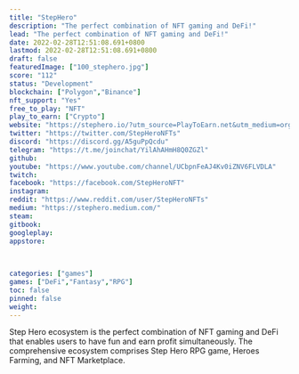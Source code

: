 ```yaml
---
title: "StepHero"
description: "The perfect combination of NFT gaming and DeFi!"
lead: "The perfect combination of NFT gaming and DeFi!"
date: 2022-02-28T12:51:08.691+0800
lastmod: 2022-02-28T12:51:08.691+0800
draft: false
featuredImage: ["100_stephero.jpg"]
score: "112"
status: "Development"
blockchain: ["Polygon","Binance"]
nft_support: "Yes"
free_to_play: "NFT"
play_to_earn: ["Crypto"]
website: "https://stephero.io/?utm_source=PlayToEarn.net&utm_medium=organic&utm_campaign=gamepage"
twitter: "https://twitter.com/StepHeroNFTs"
discord: "https://discord.gg/A5guPpQcdu"
telegram: "https://t.me/joinchat/YilAhAHmH8Q0ZGZl"
github: 
youtube: "https://www.youtube.com/channel/UCbpnFeAJ4Kv0iZNV6FLVDLA"
twitch: 
facebook: "https://facebook.com/StepHeroNFT"
instagram: 
reddit: "https://www.reddit.com/user/StepHeroNFTs"
medium: "https://stephero.medium.com/"
steam: 
gitbook: 
googleplay: 
appstore: 

  
    
categories: ["games"]
games: ["DeFi","Fantasy","RPG"]
toc: false
pinned: false
weight: 
---
```

Step Hero ecosystem is the perfect combination of NFT gaming and DeFi that enables users to have fun and earn profit simultaneously. The comprehensive ecosystem comprises Step Hero RPG game, Heroes Farming, and NFT Marketplace.
